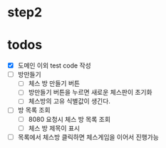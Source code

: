 # step2

# todos

- [x] 도메인 이외 test code 작성
- [ ] 방만들기
    - [ ] 체스 방 만들기 버튼
    - [ ] 방만들기 버튼을 누르면 새로운 체스판이 초기화
    - [ ] 체스방의 고유 식별값이 생긴다.
- [ ] 방 목록 조회
    - [ ] 8080 요청시 체스 방 목록 조회
    - [ ] 체스 방 제목이 표시
- [ ] 목록에서 체스방 클릭하면 체스게임을 이어서 진행가능
